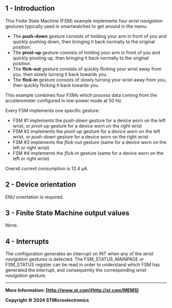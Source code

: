 ## 1 - Introduction

This Finite State Machine (FSM) example implements four *wrist navigation* gestures typically used in smartwatches to get around in the menu:

* The **push-down** gesture consists of holding your arm in front of you and quickly pushing down, then bringing it back normally to the original position.
* The **pivot-up** gesture consists of holding your arm in front of you and quickly pivoting up, then bringing it back normally to the original position.
* The **flick-out** gesture consists of quickly flicking your wrist away from you, then slowly turning it back towards you.
* The **flick-in** gesture consists of slowly turning your wrist away from you, then quickly flicking it back towards you.

This example combines four FSMs which process data coming from the accelerometer configured in low-power mode at 50 Hz.

Every FSM implements one specific gesture:

* FSM #1 implements the *push-down* gesture for a device worn on the left wrist, or *pivot-up* gesture for a device worn on the right wrist
* FSM #2 implements the *pivot-up* gesture for a device worn on the left wrist, or *push-down* gesture for a device worn on the right wrist
* FSM #3 implements the *flick-out* gesture (same for a device worn on the left or right wrist)
* FSM #4 implements the *flick-in* gesture (same for a device worn on the left or right wrist)

Overall current consumption is 12.4 µA.


## 2 - Device orientation

ENU orientation is required.


## 3 - Finite State Machine output values

None.


## 4 - Interrupts

The configuration generates an interrupt on INT when any of the *wrist navigation* gestures is detected. The FSM_STATUS_MAINPAGE or FSM_STATUS register can be read in order to understand which FSM has generated the interrupt, and consequently the corresponding *wrist navigation* gesture.

------

**More Information: [http://www.st.com](http://st.com/MEMS)**

**Copyright © 2024 STMicroelectronics**

